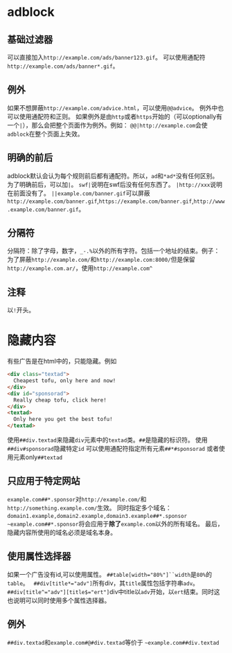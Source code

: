 # adblock
## 基础过滤器

可以直接加入`http://example.com/ads/banner123.gif`。
可以使用通配符`http://example.com/ads/banner*.gif`。

## 例外

如果不想屏蔽`http://example.com/advice.html`，可以使用`@@advice`。
例外中也可以使用通配符和正则。
如果例外是由`http`或者`https`开始的（可以optionally有一个`|`），那么会把整个页面作为例外。例如：
`@@|http://example.com`会使`adblock`在整个页面上失效。

## 明确的前后

adblock默认会认为每个规则前后都有通配符。所以，`ad`和`*ad*`没有任何区别。
为了明确前后，可以加`|`。
`swf|`说明在swf后没有任何东西了。
`|http://xxx`说明在前面没有了。
`||example.com/banner.gif`可以屏蔽`http://example.com/banner.gif`,`https://example.com/banner.gif`,`http://www.example.com/banner.gif`。

## 分隔符

分隔符：除了字母，数字，`_-.%`以外的所有字符。包括一个地址的结束。例子：
为了屏蔽`http://example.com/`和`http://example.com:8000/`但是保留`http://example.com.ar/`，使用`http://example.com^`

## 注释

以`!`开头。

# 隐藏内容

有些广告是在html中的，只能隐藏。例如

```html
<div class="textad">
  Cheapest tofu, only here and now!
</div>
<div id="sponsorad">
  Really cheap tofu, click here!
</div>
<textad>
  Only here you get the best tofu!
</textad>
```

使用`##div.textad`来隐藏`div`元素中的`textad`类。`##`是隐藏的标识符。
使用`##div#sponsorad`隐藏特定`id`
可以使用通配符指定所有元素`##*#sponsorad`
或者使用元素only`##textad`

## 只应用于特定网站

`example.com##*.sponsor`对`http://example.com/`和`http://something.example.com/`生效。
同时指定多个域名：`domain1.example,domain2.example,domain3.example##*.sponsor`
` ~example.com##*.sponsor`将会应用于**除了**`example.com`以外的所有域名。
最后，隐藏内容所使用的域名必须是域名本身。

## 使用属性选择器

如果一个广告没有id,可以使用属性。
`##table[width="80%"]``width`是`80%`的`table`。
` ##div[title*="adv"]`所有div，其`title`属性包括字符串`adv`。
`##div[title^="adv"][title$="ert"]`div中title以`adv`开始，以`ert`结束。同时这也说明可以同时使用多个属性选择器。

## 例外

`##div.textad`和`example.com#@#div.textad`等价于
`~example.com##div.textad`
